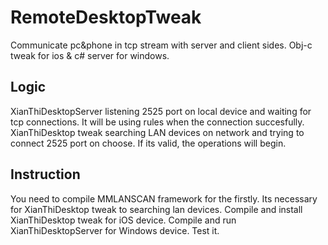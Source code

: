 # RemoteDesktopTweak
Communicate pc&amp;phone in tcp stream with server and client sides. Obj-c tweak for ios &amp; c# server for windows.

## Logic
XianThiDesktopServer listening 2525 port on local device and waiting for tcp connections. It will be using rules when the connection succesfully.
XianThiDesktop tweak searching LAN devices on network and trying to connect 2525 port on choose. If its valid, the operations will begin.

## Instruction
You need to compile MMLANSCAN framework for the firstly. Its necessary for XianThiDesktop tweak to searching lan devices.
Compile and install XianThiDesktop tweak for iOS device.
Compile and run XianThiDesktopServer for Windows device.
Test it.
